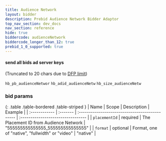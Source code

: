 ```yaml
---
title: Audience Network
layout: bidder
description: Prebid Audience Network Bidder Adaptor
top_nav_section: dev_docs
nav_section: reference
hide: true
biddercode: audienceNetwork
biddercode_longer_than_12: true
prebid_1_0_supported: true
---
```


#### send all bids ad server keys

(Truncated to 20 chars due to [DFP limit](https://support.google.com/dfp_premium/answer/1628457?hl=en#Key-values))

`hb_pb_audienceNetwor`
`hb_adid_audienceNetw`
`hb_size_audienceNetw`

### bid params

{: .table .table-bordered .table-striped }
| Name          | Scope    | Description                                     | Example                           |
| :------------ | :------- | :---------------------------------------------- | :--------------------------------- |
| `placementId` | required | The Placement ID from Audience Network          | "555555555555555\_555555555555555" |
| `format`      | optional | Format, one of "native", "fullwidth" or "video" | "native"                           |
